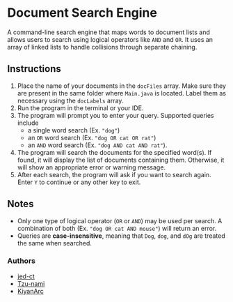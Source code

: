 # Document Search Engine
A command-line search engine that maps words to document lists and allows users to search using logical operators like `AND` and `OR`.
It uses an array of linked lists to handle collisions through separate chaining. 

## Instructions
1. Place the name of your documents in the `docFiles` array. Make sure they are present in the same folder where `Main.java` is located. Label them as necessary using the `docLabels` array.
2. Run the program in the terminal or your IDE.
3. The program will prompt you to enter your query. Supported queries include 
   - a single word search (Ex. `"dog"`)
   - an `OR` word search (Ex. `"dog OR cat OR rat"`)
   - an `AND` word search (Ex. `"dog AND cat AND rat"`).
4. The program will search the documents for the specified word(s). If found, it will display the list of documents containing them. Otherwise, it will show an appropriate error or warning message.
5. After each search, the program will ask if you want to search again. Enter `Y` to continue or any other key to exit.

## Notes
- Only one type of logical operator (`OR` or `AND`) may be used per search. A combination of both (Ex. `"dog OR cat AND mouse"`) will return an error. 
- Queries are **case-insensitive**, meaning that `Dog`, `dog`, and `dOg` are treated the same when searched.

### Authors
- [jed-ct](https://github.com/jed-ct)
- [Tzu-nami](https://github.com/Tzu-nami)
- [KiyanArc](https://github.com/KiyanArc)








